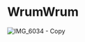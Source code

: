 # WrumWrum

![IMG_6034 - Copy](https://user-images.githubusercontent.com/18381104/78906428-feaac700-7a87-11ea-9b8d-55be1fdd019a.gif)


